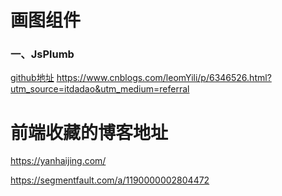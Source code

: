 # 画图组件

### 一、JsPlumb
[github地址](https://github.com/jsplumb/jsplumb)
https://www.cnblogs.com/leomYili/p/6346526.html?utm_source=itdadao&utm_medium=referral



# 前端收藏的博客地址

https://yanhaijing.com/

https://segmentfault.com/a/1190000002804472
